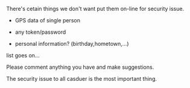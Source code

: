 There's cetain things we don't want put them on-line for security issue.

- GPS data of single person

- any token/password

- personal information? (birthday,hometown,...)

list goes on...

Please comment anything you have and make suggestions.

The security issue to all casduer is the most important thing.
